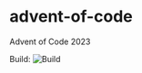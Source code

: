 # advent-of-code
Advent of Code 2023

Build: ![Build](https://github.com/Pepijnvdliefvoort/advent-of-code/actions/workflows/dotnet.yml/badge.svg
)
